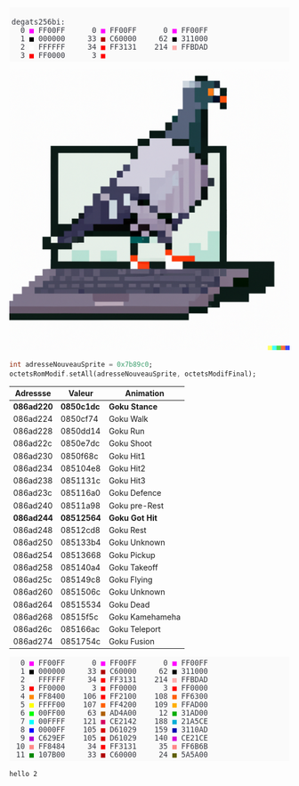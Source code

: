 <DIV STYLE="display:block;white-space:pre;background-color:#FAFAFA;font-family:'Consolas',monospace;font-size:10pt;padding:4px;overflow:auto"><BR><SPAN STYLE="color:#383A42;background-color:#FAFAFA;">degats256bi:<BR>  0 </SPAN><SPAN STYLE="color:#FF00FF;background-color:#FAFAFA;">■ </SPAN><SPAN STYLE="color:#383A42;background-color:#FAFAFA;">FF00FF      0 </SPAN><SPAN STYLE="color:#FF00FF;background-color:#FAFAFA;">■ </SPAN><SPAN STYLE="color:#383A42;background-color:#FAFAFA;">FF00FF      0 </SPAN><SPAN STYLE="color:#FF00FF;background-color:#FAFAFA;">■ </SPAN><SPAN STYLE="color:#383A42;background-color:#FAFAFA;">FF00FF<BR>  1 </SPAN><SPAN STYLE="color:#000000;background-color:#FAFAFA;">■ </SPAN><SPAN STYLE="color:#383A42;background-color:#FAFAFA;">000000     33 </SPAN><SPAN STYLE="color:#AF0000;background-color:#FAFAFA;">■ </SPAN><SPAN STYLE="color:#383A42;background-color:#FAFAFA;">C60000     62 </SPAN><SPAN STYLE="color:#000000;background-color:#FAFAFA;">■ </SPAN><SPAN STYLE="color:#383A42;background-color:#FAFAFA;">311000<BR>  2 </SPAN><SPAN STYLE="color:#FFFFFF;background-color:#FAFAFA;">■ </SPAN><SPAN STYLE="color:#383A42;background-color:#FAFAFA;">FFFFFF     34 </SPAN><SPAN STYLE="color:#FF0000;background-color:#FAFAFA;">■ </SPAN><SPAN STYLE="color:#383A42;background-color:#FAFAFA;">FF3131    214 </SPAN><SPAN STYLE="color:#FFAFAF;background-color:#FAFAFA;">■ </SPAN><SPAN STYLE="color:#383A42;background-color:#FAFAFA;">FFBDAD<BR>  3 </SPAN><SPAN STYLE="color:#FF0000;background-color:#FAFAFA;">■ </SPAN><SPAN STYLE="color:#383A42;background-color:#FAFAFA;">FF0000      3 </SPAN><SPAN STYLE="color:#FF0000;background-color:#FAFAFA;">■ </SPAN></DIV>

![pigeon](/_images/pigeon2.png)

  
  ```dart
int adresseNouveauSprite = 0x7b89c0;
octetsRomModif.setAll(adresseNouveauSprite, octetsModifFinal);
```

  
| Adressse     | Valeur       | Animation        |
| ------------ | ------------ | ---------------- |
| **086ad220** | **0850c1dc** | **Goku Stance**  |
| 086ad224     | 0850cf74     | Goku Walk        |
| 086ad228     | 0850dd14     | Goku Run         |
| 086ad22c     | 0850e7dc     | Goku Shoot       |
| 086ad230     | 0850f68c     | Goku Hit1        |
| 086ad234     | 085104e8     | Goku Hit2        |
| 086ad238     | 0851131c     | Goku Hit3        |
| 086ad23c     | 085116a0     | Goku Defence     |
| 086ad240     | 08511a98     | Goku pre-Rest    |
| **086ad244** | **08512564** | **Goku Got Hit** |
| 086ad248     | 08512cd8     | Goku Rest        |
| 086ad250     | 085133b4     | Goku Unknown     |
| 086ad254     | 08513668     | Goku Pickup      |
| 086ad258     | 085140a4     | Goku Takeoff     |
| 086ad25c     | 085149c8     | Goku Flying      |
| 086ad260     | 0851506c     | Goku Unknown     |
| 086ad264     | 08515534     | Goku Dead        |
| 086ad268     | 08515f5c     | Goku Kamehameha  |
| 086ad26c     | 085166ac     | Goku Teleport    |
| 086ad274     | 0851754c     | Goku Fusion      |
  
  <DIV STYLE="display:block;white-space:pre;background-color:#FAFAFA;font-family:'Consolas',monospace;font-size:10pt;padding:4px;overflow:auto"><SPAN STYLE="color:#383A42;background-color:#FAFAFA;">  0 </SPAN><SPAN STYLE="color:#FF00FF;background-color:#FAFAFA;">■ </SPAN><SPAN STYLE="color:#383A42;background-color:#FAFAFA;">FF00FF      0 </SPAN><SPAN STYLE="color:#FF00FF;background-color:#FAFAFA;">■ </SPAN><SPAN STYLE="color:#383A42;background-color:#FAFAFA;">FF00FF      0 </SPAN><SPAN STYLE="color:#FF00FF;background-color:#FAFAFA;">■ </SPAN><SPAN STYLE="color:#383A42;background-color:#FAFAFA;">FF00FF<BR>  1 </SPAN><SPAN STYLE="color:#000000;background-color:#FAFAFA;">■ </SPAN><SPAN STYLE="color:#383A42;background-color:#FAFAFA;">000000     33 </SPAN><SPAN STYLE="color:#AF0000;background-color:#FAFAFA;">■ </SPAN><SPAN STYLE="color:#383A42;background-color:#FAFAFA;">C60000     62 </SPAN><SPAN STYLE="color:#000000;background-color:#FAFAFA;">■ </SPAN><SPAN STYLE="color:#383A42;background-color:#FAFAFA;">311000<BR>  2 </SPAN><SPAN STYLE="color:#FFFFFF;background-color:#FAFAFA;">■ </SPAN><SPAN STYLE="color:#383A42;background-color:#FAFAFA;">FFFFFF     34 </SPAN><SPAN STYLE="color:#FF0000;background-color:#FAFAFA;">■ </SPAN><SPAN STYLE="color:#383A42;background-color:#FAFAFA;">FF3131    214 </SPAN><SPAN STYLE="color:#FFAFAF;background-color:#FAFAFA;">■ </SPAN><SPAN STYLE="color:#383A42;background-color:#FAFAFA;">FFBDAD<BR>  3 </SPAN><SPAN STYLE="color:#FF0000;background-color:#FAFAFA;">■ </SPAN><SPAN STYLE="color:#383A42;background-color:#FAFAFA;">FF0000      3 </SPAN><SPAN STYLE="color:#FF0000;background-color:#FAFAFA;">■ </SPAN><SPAN STYLE="color:#383A42;background-color:#FAFAFA;">FF0000      3 </SPAN><SPAN STYLE="color:#FF0000;background-color:#FAFAFA;">■ </SPAN><SPAN STYLE="color:#383A42;background-color:#FAFAFA;">FF0000<BR>  4 </SPAN><SPAN STYLE="color:#FF8700;background-color:#FAFAFA;">■ </SPAN><SPAN STYLE="color:#383A42;background-color:#FAFAFA;">FF8400    106 </SPAN><SPAN STYLE="color:#FF0000;background-color:#FAFAFA;">■ </SPAN><SPAN STYLE="color:#383A42;background-color:#FAFAFA;">FF2100    108 </SPAN><SPAN STYLE="color:#FF5F00;background-color:#FAFAFA;">■ </SPAN><SPAN STYLE="color:#383A42;background-color:#FAFAFA;">FF6300<BR>  5 </SPAN><SPAN STYLE="color:#FFFF00;background-color:#FAFAFA;">■ </SPAN><SPAN STYLE="color:#383A42;background-color:#FAFAFA;">FFFF00    107 </SPAN><SPAN STYLE="color:#FF5F00;background-color:#FAFAFA;">■ </SPAN><SPAN STYLE="color:#383A42;background-color:#FAFAFA;">FF4200    109 </SPAN><SPAN STYLE="color:#FFAF00;background-color:#FAFAFA;">■ </SPAN><SPAN STYLE="color:#383A42;background-color:#FAFAFA;">FFAD00<BR>  6 </SPAN><SPAN STYLE="color:#00FF00;background-color:#FAFAFA;">■ </SPAN><SPAN STYLE="color:#383A42;background-color:#FAFAFA;">00FF00     63 </SPAN><SPAN STYLE="color:#AF5F00;background-color:#FAFAFA;">■ </SPAN><SPAN STYLE="color:#383A42;background-color:#FAFAFA;">AD4A00     12 </SPAN><SPAN STYLE="color:#00AF00;background-color:#FAFAFA;">■ </SPAN><SPAN STYLE="color:#383A42;background-color:#FAFAFA;">31AD00<BR>  7 </SPAN><SPAN STYLE="color:#00FFFF;background-color:#FAFAFA;">■ </SPAN><SPAN STYLE="color:#383A42;background-color:#FAFAFA;">00FFFF    121 </SPAN><SPAN STYLE="color:#D7005F;background-color:#FAFAFA;">■ </SPAN><SPAN STYLE="color:#383A42;background-color:#FAFAFA;">CE2142    188 </SPAN><SPAN STYLE="color:#00AFD7;background-color:#FAFAFA;">■ </SPAN><SPAN STYLE="color:#383A42;background-color:#FAFAFA;">21A5CE<BR>  8 </SPAN><SPAN STYLE="color:#0000FF;background-color:#FAFAFA;">■ </SPAN><SPAN STYLE="color:#383A42;background-color:#FAFAFA;">0000FF    105 </SPAN><SPAN STYLE="color:#D70000;background-color:#FAFAFA;">■ </SPAN><SPAN STYLE="color:#383A42;background-color:#FAFAFA;">D61029    159 </SPAN><SPAN STYLE="color:#0000AF;background-color:#FAFAFA;">■ </SPAN><SPAN STYLE="color:#383A42;background-color:#FAFAFA;">3110AD<BR>  9 </SPAN><SPAN STYLE="color:#AF00D7;background-color:#FAFAFA;">■ </SPAN><SPAN STYLE="color:#383A42;background-color:#FAFAFA;">C629EF    105 </SPAN><SPAN STYLE="color:#D70000;background-color:#FAFAFA;">■ </SPAN><SPAN STYLE="color:#383A42;background-color:#FAFAFA;">D61029    140 </SPAN><SPAN STYLE="color:#D700D7;background-color:#FAFAFA;">■ </SPAN><SPAN STYLE="color:#383A42;background-color:#FAFAFA;">CE21CE<BR> 10 </SPAN><SPAN STYLE="color:#FF8787;background-color:#FAFAFA;">■ </SPAN><SPAN STYLE="color:#383A42;background-color:#FAFAFA;">FF8484     34 </SPAN><SPAN STYLE="color:#FF0000;background-color:#FAFAFA;">■ </SPAN><SPAN STYLE="color:#383A42;background-color:#FAFAFA;">FF3131     35 </SPAN><SPAN STYLE="color:#FF8787;background-color:#FAFAFA;">■ </SPAN><SPAN STYLE="color:#383A42;background-color:#FAFAFA;">FF6B6B<BR> 11 </SPAN><SPAN STYLE="color:#008700;background-color:#FAFAFA;">■ </SPAN><SPAN STYLE="color:#383A42;background-color:#FAFAFA;">107B00     33 </SPAN><SPAN STYLE="color:#AF0000;background-color:#FAFAFA;">■ </SPAN><SPAN STYLE="color:#383A42;background-color:#FAFAFA;">C60000     24 </SPAN><SPAN STYLE="color:#5F5F00;background-color:#FAFAFA;">■ </SPAN><SPAN STYLE="color:#383A42;background-color:#FAFAFA;">5A5A00</SPAN></DIV>
    
    hello 2
